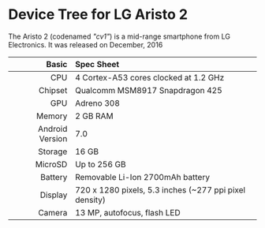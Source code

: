 Device Tree for LG Aristo 2
==============================================

The Aristo 2 (codenamed _"cv1"_) is a mid-range smartphone from LG Electronics.
It was released on December, 2016

Basic   | Spec Sheet
-------:|:-------------------------
CPU     | 4 Cortex-A53 cores clocked at 1.2 GHz
Chipset | Qualcomm MSM8917 Snapdragon 425
GPU     | Adreno 308
Memory  | 2 GB RAM
Android Version | 7.0
Storage | 16 GB
MicroSD | Up to 256 GB
Battery | Removable Li-Ion 2700mAh battery
Display | 720 x 1280 pixels, 5.3 inches (~277 ppi pixel density)
Camera  | 13 MP, autofocus, flash LED




